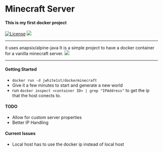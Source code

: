# Minecraft Server
#### This is my first docker project
[![License](https://img.shields.io/apm/l/vim-mode.svg?style=popout-square)](https://github.com/jwhite1st/dockerminecraft/blob/master/LICENSE)
![](https://img.shields.io/docker/build/jwhite1st/minecraftdocker.svg)

---
it uses anapsix/alpine-java
It is a simple project to have a docker container for a vanilla minecraft server.
![](https://img.shields.io/apm/l/vim-mode.svg?style=popout-square)

---
#### Getting Started
- `docker run -d jwhite1st/dockerminecraft`
- Give it a few minutes to start and generate a new world
- run `docker inspect <container ID> | grep "IPAddress"` to get the ip that the host conects to.


#### TODO
 - Allow for custom server properties
 - Better IP Handling

#### Current Issues
- Local host has to use the docker ip instead of local host

